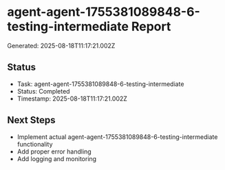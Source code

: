 # agent-agent-1755381089848-6-testing-intermediate Report

Generated: 2025-08-18T11:17:21.002Z

## Status
- Task: agent-agent-1755381089848-6-testing-intermediate
- Status: Completed
- Timestamp: 2025-08-18T11:17:21.002Z

## Next Steps
- Implement actual agent-agent-1755381089848-6-testing-intermediate functionality
- Add proper error handling
- Add logging and monitoring
